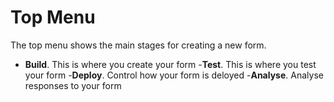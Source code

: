 # Top Menu
The top menu shows the main stages for creating a new form.
- **Build**.  This is where you create your form
-**Test**.  This is where you test your form
-**Deploy**.  Control how your form is deloyed
-**Analyse**.  Analyse responses to your form

